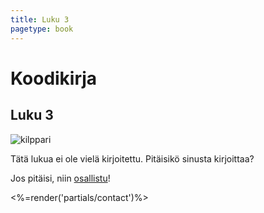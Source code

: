 ```yaml
--- 
title: Luku 3
pagetype: book
---
```


# Koodikirja

## Luku 3

<img id="turtle-character" src="/images/turtle1.png" alt="kilppari">

Tätä lukua ei ole vielä kirjoitettu. Pitäisikö sinusta kirjoittaa? 

Jos pitäisi, niin
[osallistu](/tietoja/)!

<%=render('partials/contact')%>
